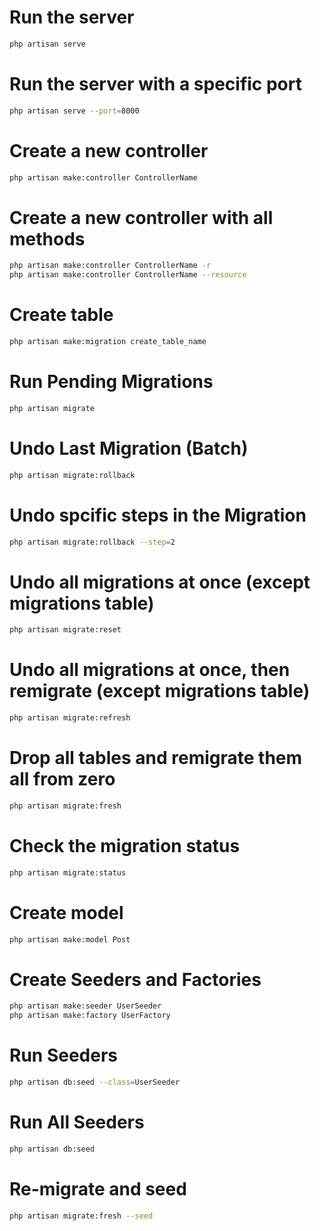 # Run the server
```bash
php artisan serve
```

# Run the server with a specific port
```bash
php artisan serve --port=8000
```

# Create a new controller
```bash
php artisan make:controller ControllerName
```

# Create a new controller with all methods
```bash
php artisan make:controller ControllerName -r
php artisan make:controller ControllerName --resource
```

<!-- Migrations -->

# Create table 
```bash
php artisan make:migration create_table_name
```

# Run Pending Migrations
```bash
php artisan migrate
```

# Undo Last Migration (Batch)
```bash
php artisan migrate:rollback
```

# Undo spcific steps in the Migration
```bash
php artisan migrate:rollback --step=2
```

# Undo all migrations at once (except migrations table)
```bash
php artisan migrate:reset
```

# Undo all migrations at once, then remigrate (except migrations table)
```bash
php artisan migrate:refresh
```

# Drop all tables and remigrate them all from zero
```bash
php artisan migrate:fresh
```

# Check the migration status
```bash
php artisan migrate:status
```


# Create model
```bash
php artisan make:model Post
```
<!-- Seeders and Factory -->
# Create Seeders and Factories
```bash
php artisan make:seeder UserSeeder
php artisan make:factory UserFactory
```
# Run Seeders
```bash
php artisan db:seed --class=UserSeeder
```
# Run All Seeders
```bash
php artisan db:seed
```
# Re-migrate and seed
```bash
php artisan migrate:fresh --seed
```
